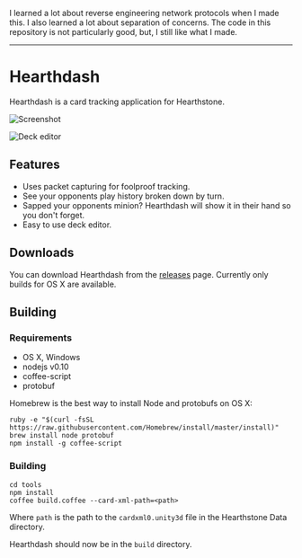 I learned a lot about reverse engineering network protocols when I made this. I also learned a lot about separation of concerns. The code in this repository is not particularly good, but, I still like what I made.

***

# Hearthdash

Hearthdash is a card tracking application for Hearthstone.

![Screenshot](https://github.com/postcasio/hearthdash/raw/master/images/game.png)

![Deck editor](https://github.com/postcasio/hearthdash/raw/master/images/deck.png)

## Features

* Uses packet capturing for foolproof tracking.
* See your opponents play history broken down by turn.
* Sapped your opponents minion? Hearthdash will show it in their hand so you don't forget.
* Easy to use deck editor.

## Downloads

You can download Hearthdash from the [releases](https://github.com/postcasio/hearthdash/releases) page. Currently only builds for OS X are available.

## Building

### Requirements

* OS X, Windows
* nodejs v0.10
* coffee-script
* protobuf

Homebrew is the best way to install Node and protobufs on OS X:

    ruby -e "$(curl -fsSL https://raw.githubusercontent.com/Homebrew/install/master/install)"
    brew install node protobuf
    npm install -g coffee-script

### Building

    cd tools
    npm install
    coffee build.coffee --card-xml-path=<path>

Where `path` is the path to the `cardxml0.unity3d` file in the Hearthstone Data directory.

Hearthdash should now be in the `build` directory.
